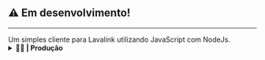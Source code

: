 <h2>⚠️ Em desenvolvimento!</h2>
<hr>
Um simples cliente para Lavalink utilizando JavaScript com NodeJs.

<details>
    <summary><strong>👷‍♂️ | Produção</strong></summary>
    <ul>
        <li>[x] • Conexão com os Nodes</li>
        <li>[x] • Player funcionando</li>
        <li>[x] • Efeitos para o Player</li>
        <li>[ ] • Loop do Player</li>
        <li>[ ] • Eventos do Player</li>
        <li>[ ] • Eventos do Node</li>
    </ul>
</details>
